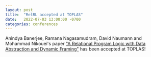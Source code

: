 ```yaml
---
layout: post
title:  "RelRL accepted at TOPLAS"
date:   2022-07-03 13:00:00 -0700
categories: conferences
---
```


Anindya Banerjee, Ramana Nagasamudram, David Naumann and Mohammad Nikouei's
paper ["A Relational Program Logic with Data Abstraction and Dynamic
Framing"](https://dl.acm.org/doi/10.1145/3551497) has been accepted at TOPLAS!


